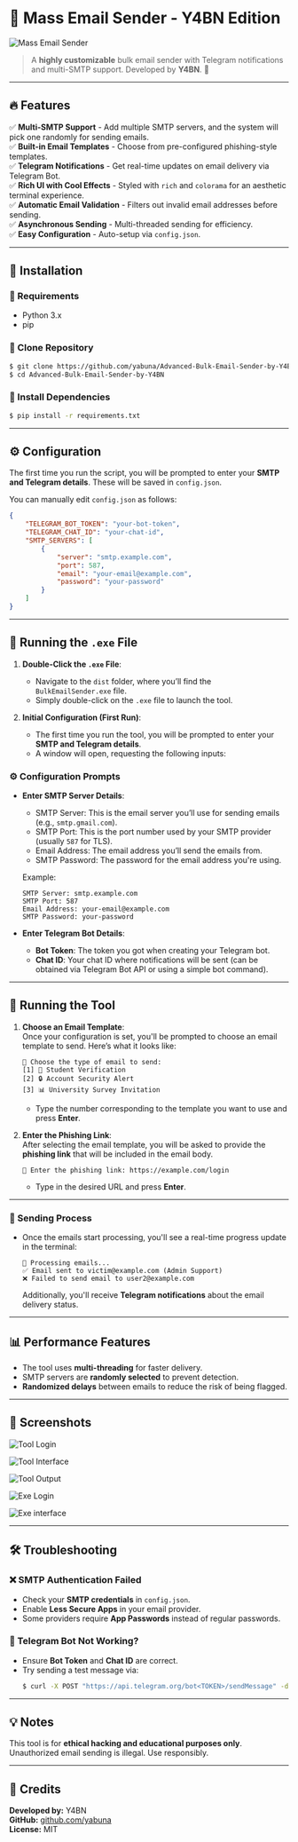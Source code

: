

# 📧 Mass Email Sender - Y4BN Edition

![Mass Email Sender](Images/logo.jpg)

> A **highly customizable** bulk email sender with Telegram notifications and multi-SMTP support. Developed by **Y4BN**. 🚀

---

## 🔥 Features

✅ **Multi-SMTP Support** - Add multiple SMTP servers, and the system will pick one randomly for sending emails.  
✅ **Built-in Email Templates** - Choose from pre-configured phishing-style templates.  
✅ **Telegram Notifications** - Get real-time updates on email delivery via Telegram Bot.  
✅ **Rich UI with Cool Effects** - Styled with `rich` and `colorama` for an aesthetic terminal experience.  
✅ **Automatic Email Validation** - Filters out invalid email addresses before sending.  
✅ **Asynchronous Sending** - Multi-threaded sending for efficiency.  
✅ **Easy Configuration** - Auto-setup via `config.json`.

---

## 📌 Installation

### 🔹 Requirements
- Python 3.x
- pip

### 🔹 Clone Repository
```bash
$ git clone https://github.com/yabuna/Advanced-Bulk-Email-Sender-by-Y4BN
$ cd Advanced-Bulk-Email-Sender-by-Y4BN
```

### 🔹 Install Dependencies
```bash
$ pip install -r requirements.txt
```

---

## ⚙️ Configuration

The first time you run the script, you will be prompted to enter your **SMTP and Telegram details**. These will be saved in `config.json`.

You can manually edit `config.json` as follows:
```json
{
    "TELEGRAM_BOT_TOKEN": "your-bot-token",
    "TELEGRAM_CHAT_ID": "your-chat-id",
    "SMTP_SERVERS": [
        {
            "server": "smtp.example.com",
            "port": 587,
            "email": "your-email@example.com",
            "password": "your-password"
        }
    ]
}
```

---

## 🚀 Running the `.exe` File

1. **Double-Click the `.exe` File**:  
   - Navigate to the `dist` folder, where you’ll find the `BulkEmailSender.exe` file.
   - Simply double-click on the `.exe` file to launch the tool.

2. **Initial Configuration (First Run)**:
   - The first time you run the tool, you will be prompted to enter your **SMTP and Telegram details**.
   - A window will open, requesting the following inputs:

### ⚙️ Configuration Prompts

- **Enter SMTP Server Details**:
   - SMTP Server: This is the email server you’ll use for sending emails (e.g., `smtp.gmail.com`).
   - SMTP Port: This is the port number used by your SMTP provider (usually `587` for TLS).
   - Email Address: The email address you’ll send the emails from.
   - SMTP Password: The password for the email address you're using.

   Example:
   ```
   SMTP Server: smtp.example.com
   SMTP Port: 587
   Email Address: your-email@example.com
   SMTP Password: your-password
   ```

- **Enter Telegram Bot Details**:
   - **Bot Token**: The token you got when creating your Telegram bot.
   - **Chat ID**: Your chat ID where notifications will be sent (can be obtained via Telegram Bot API or using a simple bot command).

---

## 🚀 Running the Tool

1. **Choose an Email Template**:  
   Once your configuration is set, you'll be prompted to choose an email template to send. Here’s what it looks like:
   ```
   📜 Choose the type of email to send:
   [1] 🔵 Student Verification
   [2] 🔒 Account Security Alert
   [3] 📊 University Survey Invitation
   ```

   - Type the number corresponding to the template you want to use and press **Enter**.

2. **Enter the Phishing Link**:  
   After selecting the email template, you will be asked to provide the **phishing link** that will be included in the email body.
   ```
   🔗 Enter the phishing link: https://example.com/login
   ```

   - Type in the desired URL and press **Enter**.

---

### 💬 Sending Process

- Once the emails start processing, you'll see a real-time progress update in the terminal:
   ```
   📩 Processing emails...
   ✅ Email sent to victim@example.com (Admin Support)
   ❌ Failed to send email to user2@example.com
   ```

   Additionally, you'll receive **Telegram notifications** about the email delivery status.

---

## 📊 Performance Features

- The tool uses **multi-threading** for faster delivery.
- SMTP servers are **randomly selected** to prevent detection.
- **Randomized delays** between emails to reduce the risk of being flagged.

---

## 🎨 Screenshots

![Tool Login](Images/login.jpg)

![Tool Interface](Images/panell.jpg)

![Tool Output](Images/output.jpg)

![Exe Login](Images/smpt.jpg)

![Exe interface](Images/exe.jpg)

---

## 🛠️ Troubleshooting

### ❌ SMTP Authentication Failed
- Check your **SMTP credentials** in `config.json`.
- Enable **Less Secure Apps** in your email provider.
- Some providers require **App Passwords** instead of regular passwords.

### 📵 Telegram Bot Not Working?
- Ensure **Bot Token** and **Chat ID** are correct.
- Try sending a test message via:  
  ```bash
  $ curl -X POST "https://api.telegram.org/bot<TOKEN>/sendMessage" -d "chat_id=<CHAT_ID>&text=Hello"
  ```

---

## 💡 Notes
This tool is for **ethical hacking and educational purposes only**. Unauthorized email sending is illegal. Use responsibly.  

---

## 💙 Credits
**Developed by:** Y4BN  
**GitHub:** [github.com/yabuna](https://github.com/yabuna)  
**License:** MIT  
